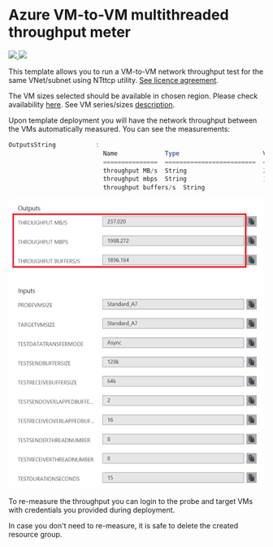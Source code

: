 # Azure VM-to-VM multithreaded throughput meter


<a href="https://portal.azure.cn/#create/Microsoft.Template/uri/https%3A%2F%2Fraw.githubusercontent.com%2Fpjshi23%2Fazure-quick-start-china%2Fmaster%2Fvm-to-vm-throughput-meter-multithreaded%2Fazuredeploy.json" target="_blank">
    <img src="http://azuredeploy.net/deploybutton.png"/>
</a>


<a href="http://armviz.io/#/?load=https%3A%2F%2Fraw.githubusercontent.com%2FAzure%2Fazure-quickstart-templates%2Fmaster%2Fvm-to-vm-throughput-meter-multithreaded%2Fazuredeploy.json" target="_blank">
    <img src="http://armviz.io/visualizebutton.png"/>
</a>


This template allows you to run a VM-to-VM network throughput test for the same VNet/subnet using NTttcp utility. [See licence agreement](https://gallery.technet.microsoft.com/NTttcp-Version-528-Now-f8b12769).

The VM sizes selected should be available in chosen region. Please check availability [here](https://azure.microsoft.com/en-us/regions/services/).
See VM series/sizes [description](https://azure.microsoft.com/en-us/documentation/articles/virtual-machines-windows-sizes/).

Upon template deployment you will have the network throughput between the VMs automatically measured. You can see the measurements:

```powershell
OutputsString           : 
                          Name             Type                       Value     
                          ===============  =========================  ==========
                          throughput MB/s  String                     229.453   
                          throughput mbps  String                     1924.787  
                          throughput buffers/s  String                     1835.620 
```

![alt text](images/throughput.png "Throughput measurement output")

To re-measure the throughput you can login to the probe and target VMs with credentials you provided during deployment.

In case you don't need to re-measure, it is safe to delete the created resource group.
